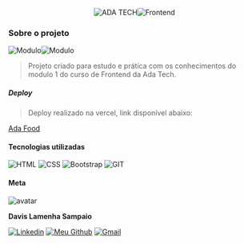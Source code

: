 <p align="center">
  <img src="https://img.shields.io/badge/ADA TECH-111?style=for-the-badge" alt="ADA TECH"/><img src="https://img.shields.io/badge/FRONTEND-A6F750?style=for-the-badge" alt="Frontend"/>
</p>

### Sobre o projeto

![Modulo](https://img.shields.io/badge/MODULO%201-2d3436?style=for-the-badge)![Modulo](https://img.shields.io/badge/PROJETO%20final-8757ff?style=for-the-badge)

> Projeto criado para estudo e prática com os conhecimentos do modulo 1 do curso de Frontend da Ada Tech.

##### Deploy

> Deploy realizado na vercel, link disponível abaixo:

<a href="https://projeto-final-m01-ada.vercel.app/">Ada Food</a>

#### Tecnologias utilizadas

<img src="https://img.shields.io/badge/HTML5-E34F26?style=for-the-badge&logo=html5&logoColor=white" alt="HTML" title="HTML" />
<img src="https://img.shields.io/badge/CSS3-1572B6?style=for-the-badge&logo=css3&logoColor=white" alt="CSS" title="CSS" />
<img src="https://img.shields.io/badge/Bootstrap-8757ff?style=for-the-badge&logo=bootstrap&logoColor=white" alt="Bootstrap" title="Bootstrap" />
<img src="https://img.shields.io/badge/GIT-E44C30?style=for-the-badge&logo=git&logoColor=white" alt="GIT" title="GIT" />

#### Meta

![avatar](https://github.com/davislamenha.png?size=200)

**Davis Lamenha Sampaio**

[![Linkedin](https://img.shields.io/badge/LinkedIn-0077B5?style=for-the-badge&logo=linkedin&logoColor=white)](https://www.linkedin.com/in/davislamenha/) [![Meu Github](https://img.shields.io/badge/GitHub-2d3436?style=for-the-badge&logo=github&logoColor=white)](https://github.com/davislamenha) [![Gmail](https://img.shields.io/badge/Gmail-D14836?style=for-the-badge&logo=gmail&logoColor=white)](mailto:davislamenha@gmail.com)
